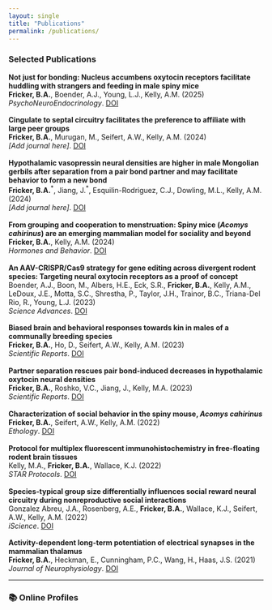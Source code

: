 ```yaml
---
layout: single
title: "Publications"
permalink: /publications/
---
```


### Selected Publications

<div style="display: flex; flex-direction: column; gap: 1.2em;">

<div>
  <strong>Not just for bonding: Nucleus accumbens oxytocin receptors facilitate huddling with strangers and feeding in male spiny mice</strong><br>
  <strong>Fricker, B.A.</strong>, Boender, A.J., Young, L.J., Kelly, A.M. (2025)<br>
  <em>PsychoNeuroEndocrinology</em>. <a href="https://doi.org/10.1016/j.psyneuen.2025.107496" target="_blank">DOI</a>
</div>

<div>
  <strong>Cingulate to septal circuitry facilitates the preference to affiliate with large peer groups</strong><br>
  <strong>Fricker, B.A.</strong>, Murugan, M., Seifert, A.W., Kelly, A.M. (2024)<br>
  <em>[Add journal here]</em>. <a href="https://doi.org/10.1016/j.cub.2024.08.019" target="_blank">DOI</a>
</div>

<div>
  <strong>Hypothalamic vasopressin neural densities are higher in male Mongolian gerbils after separation from a pair bond partner and may facilitate behavior to form a new bond</strong><br>
  <strong>Fricker, B.A.</strong><sup>*</sup>, Jiang, J.<sup>*</sup>, Esquilin-Rodriguez, C.J., Dowling, M.L., Kelly, A.M. (2024)<br>
  <em>[Add journal here]</em>. <a href="https://doi.org/10.1016/j.bbr.2024.115181" target="_blank">DOI</a>
</div>

<div>
  <strong>From grouping and cooperation to menstruation: Spiny mice (<em>Acomys cahirinus</em>) are an emerging mammalian model for sociality and beyond</strong><br>
  <strong>Fricker, B.A.</strong>, Kelly, A.M. (2024)<br>
  <em>Hormones and Behavior</em>. <a href="https://doi.org/10.1016/j.yhbeh.2023.105462" target="_blank">DOI</a>
</div>

<div>
  <strong>An AAV-CRISPR/Cas9 strategy for gene editing across divergent rodent species: Targeting neural oxytocin receptors as a proof of concept</strong><br>
  Boender, A.J., Boon, M., Albers, H.E., Eck, S.R., <strong>Fricker, B.A.</strong>, Kelly, A.M., LeDoux, J.E., Motta, S.C., Shrestha, P., Taylor, J.H., Trainor, B.C., Triana-Del Rio, R., Young, L.J. (2023)<br>
  <em>Science Advances</em>. <a href="https://doi.org/10.1126/sciadv.adf4950" target="_blank">DOI</a>
</div>

<div>
  <strong>Biased brain and behavioral responses towards kin in males of a communally breeding species</strong><br>
  <strong>Fricker, B.A.</strong>, Ho, D., Seifert, A.W., Kelly, A.M. (2023)<br>
  <em>Scientific Reports</em>. <a href="https://doi.org/10.1038/s41598-023-44257-6" target="_blank">DOI</a>
</div>

<div>
  <strong>Partner separation rescues pair bond-induced decreases in hypothalamic oxytocin neural densities</strong><br>
  <strong>Fricker, B.A.</strong>, Roshko, V.C., Jiang, J., Kelly, M.A. (2023)<br>
  <em>Scientific Reports</em>. <a href="https://doi.org/10.1038/s41598-023-32076-8" target="_blank">DOI</a>
</div>

<div>
  <strong>Characterization of social behavior in the spiny mouse, <em>Acomys cahirinus</em></strong><br>
  <strong>Fricker, B.A.</strong>, Seifert, A.W., Kelly, A.M. (2022)<br>
  <em>Ethology</em>. <a href="https://doi.org/10.1111/eth.13234" target="_blank">DOI</a>
</div>

<div>
  <strong>Protocol for multiplex fluorescent immunohistochemistry in free-floating rodent brain tissues</strong><br>
  Kelly, M.A., <strong>Fricker, B.A.</strong>, Wallace, K.J. (2022)<br>
  <em>STAR Protocols</em>. <a href="https://doi.org/10.1016/j.xpro.2022.101672" target="_blank">DOI</a>
</div>

<div>
  <strong>Species-typical group size differentially influences social reward neural circuitry during nonreproductive social interactions</strong><br>
  Gonzalez Abreu, J.A., Rosenberg, A.E., <strong>Fricker, B.A.</strong>, Wallace, K.J., Seifert, A.W., Kelly, A.M. (2022)<br>
  <em>iScience</em>. <a href="https://doi.org/10.1016/j.isci.2022.104230" target="_blank">DOI</a>
</div>

<div>
  <strong>Activity-dependent long-term potentiation of electrical synapses in the mammalian thalamus</strong><br>
  <strong>Fricker, B.A.</strong>, Heckman, E., Cunningham, P.C., Wang, H., Haas, J.S. (2021)<br>
  <em>Journal of Neurophysiology</em>. <a href="https://doi.org/10.1152/jn.00471.2020" target="_blank">DOI</a>
</div>

</div>

---

### 📚 Online Profiles

<div style="text-align: center; margin-top: 2em;">
  <a href="https://orcid.org/0000-0002-6037-814X" target="_blank" style="margin: 0 15px;">
    <i class="fab fa-orcid fa-2x" aria-hidden="true" title="ORCID Profile"></i>
  </a>
  <a href="https://scholar.google.com/citations?user=MD8OzNcAAAAJ&hl=en" target="_blank" style="margin: 0 15px;">
    <i class="fas fa-graduation-cap fa-2x" aria-hidden="true" title="Google Scholar"></i>
  </a>
</div>